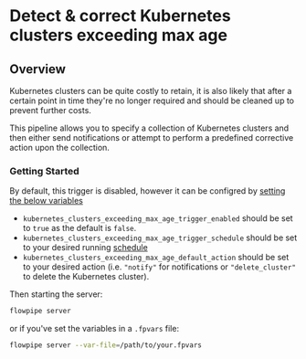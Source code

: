 # Detect & correct Kubernetes clusters exceeding max age

## Overview

Kubernetes clusters can be quite costly to retain, it is also likely that after a certain point in time they're no longer required and should be cleaned up to prevent further costs.

This pipeline allows you to specify a collection of Kubernetes clusters and then either send notifications or attempt to perform a predefined corrective action upon the collection.

### Getting Started

By default, this trigger is disabled, however it can be configred by [setting the below variables](https://flowpipe.io/docs/build/mod-variables#passing-input-variables)
- `kubernetes_clusters_exceeding_max_age_trigger_enabled` should be set to `true` as the default is `false`.
- `kubernetes_clusters_exceeding_max_age_trigger_schedule` should be set to your desired running [schedule](https://flowpipe.io/docs/flowpipe-hcl/trigger/schedule#more-examples)
- `kubernetes_clusters_exceeding_max_age_default_action` should be set to your desired action (i.e. `"notify"` for notifications or `"delete_cluster"` to delete the Kubernetes cluster).

Then starting the server:
```sh
flowpipe server
```

or if you've set the variables in a `.fpvars` file:
```sh
flowpipe server --var-file=/path/to/your.fpvars
```